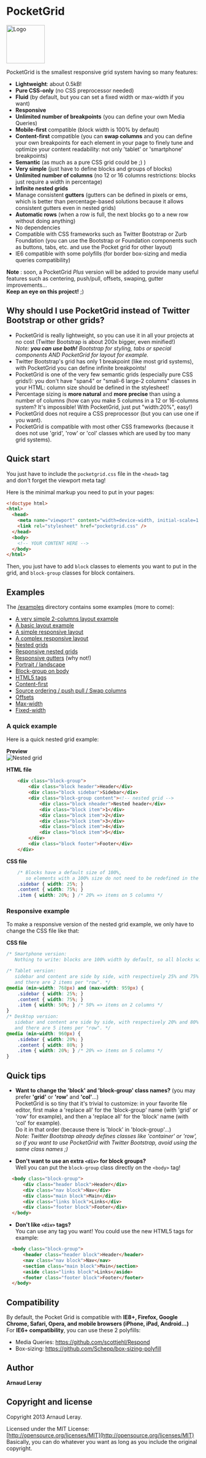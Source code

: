 # PocketGrid
<img src="http://arnaudleray.github.com/pocketgrid/images/logo-pocketgrid.png" height="100px" alt="Logo">

PocketGrid is the smallest responsive grid system having so many features:
- **Lightweight**: about 0.5kB!
- **Pure CSS-only** (no CSS preprocessor needed)
- **Fluid** (by default, but you can set a fixed width or max-width if you want)
- **Responsive**
- **Unlimited number of breakpoints** (you can define your own Media Queries)
- **Mobile-first** compatible (block width is 100% by default)
- **Content-first** compatible (you can **swap columns** and you can define your own breakpoints for each element in your page to finely tune and optimize your content readability: not only 'tablet' or 'smartphone' breakpoints)
- **Semantic** (as much as a pure CSS grid could be ;) )
- **Very simple** (just have to define blocks and groups of blocks)
- **Unlimited number of columns** (no 12 or 16 columns restrictions: blocks just require a width in percentage)
- **Infinite nested grids**
- Manage consistent **gutters** (gutters can be defined in pixels or ems, which is better than percentage-based solutions because it allows consistent gutters even in nested grids)
- **Automatic rows** (when a row is full, the next blocks go to a new row without doing anything)
- No dependencies
- Compatible with CSS frameworks such as Twitter Bootstrap or Zurb Foundation (you can use the Bootstrap or Foundation components such as buttons, tabs, etc. and use the Pocket grid for other layout)
- IE6 compatible with some polyfills (for border box-sizing and media queries compatibility)

**Note** : soon, a PocketGrid *Plus* version will be added to provide many useful features such as centering, push/pull, offsets, swaping, gutter improvements...  
**Keep an eye on this project!** ;)

## Why should I use PocketGrid instead of Twitter Bootstrap or other grids?
- PocketGrid is really lightweight, so you can use it in all your projects at no cost (Twitter Bootstrap is about 200x bigger, even minified!)  
_Note: **you can use both!** Bootstrap for styling, tabs or special components AND PocketGrid for layout for example._
- Twitter Bootstrap's grid has only 1 breakpoint (like most grid systems), with PocketGrid you can define infinite breakpoints!
- PocketGrid is one of the very few semantic grids (especially pure CSS grids!): you don't have "span4" or "small-6 large-2 columns" classes in your HTML: column size should be defined in the stylesheet!
- Percentage sizing is **more natural** and **more precise** than using a number of columns (how can you make 5 columns in a 12 or 16-columns system? It's impossible! With PocketGrid, just put "width:20%", easy!)
- PocketGrid does not require a CSS preprocessor (but you can use one if you want).
- PocketGrid is compatible with most other CSS frameworks (because it does not use 'grid', 'row' or 'col' classes which are used by too many grid systems).

## Quick start

You just have to include the `pocketgrid.css` file in the `<head>` tag  
and don't forget the viewport meta tag!

Here is the minimal markup you need to put in your pages:
```HTML
<!doctype html>
<html>
  <head>
    <meta name="viewport" content="width=device-width, initial-scale=1.0">
    <link rel="stylesheet" href="pocketgrid.css" />
  </head>
  <body>
    <!-- YOUR CONTENT HERE -->
  </body>
</html>
```
Then, you just have to add `block` classes to elements you want to put in the grid, and `block-group` classes for block containers.

## Examples
The [/examples](https://github.com/arnaudleray/pocketgrid/tree/master/examples) directory contains some examples (more to come):
- [A very simple 2-columns layout example](http://arnaudleray.github.com/pocketgrid/examples/2columns.html)
- [A basic layout example](http://arnaudleray.github.com/pocketgrid/examples/basic-layout.html)
- [A simple responsive layout](http://arnaudleray.github.com/pocketgrid/examples/basic-layout-responsive.html)
- [A complex responsive layout](http://arnaudleray.github.com/pocketgrid/examples/complex-layout-responsive.html)
- [Nested grids](http://arnaudleray.github.com/pocketgrid/examples/nested-grids.html)
- [Responsive nested grids](http://arnaudleray.github.com/pocketgrid/examples/nested-grids-responsive.html)
- [Responsive gutters](http://arnaudleray.github.com/pocketgrid/examples/responsive-gutters.html) (why not!)
- [Portrait / landscape](http://arnaudleray.github.com/pocketgrid/examples/portrait-landscape-responsive.html)
- [Block-group on body](http://arnaudleray.github.com/pocketgrid/examples/block-group-on-body.html)
- [HTML5 tags](http://arnaudleray.github.com/pocketgrid/examples/html5tags.html)
- [Content-first](http://arnaudleray.github.com/pocketgrid/examples/content-first.html)
- [Source ordering / push pull / Swap columns](http://arnaudleray.github.com/pocketgrid/examples/source-ordering-push-pull.html)
- [Offsets](http://arnaudleray.github.com/pocketgrid/examples/offsets.html)
- [Max-width](http://arnaudleray.github.com/pocketgrid/examples/max-width.html)
- [Fixed-width](http://arnaudleray.github.com/pocketgrid/examples/fixed-width-responsive.html)

### A quick example
Here is a quick nested grid example:

**Preview**  
![Nested grid](http://i.imgur.com/DYFRDP2.png)

**HTML file**  
```HTML
    <div class="block-group">
        <div class="block header">Header</div>
        <div class="block sidebar">Sidebar</div>
        <div class="block-group content"><!-- nested grid -->
            <div class="block nheader">Nested header</div>
            <div class="block item">1</div>
            <div class="block item">2</div>
            <div class="block item">3</div>
            <div class="block item">4</div>
            <div class="block item">5</div>
        </div>
        <div class="block footer">Footer</div>
    </div>
```

**CSS file**  
```CSS
    /* Blocks have a default size of 100%,
       so elements with a 100% size do not need to be redefined in the CSS. */
    .sidebar { width: 25%; }
    .content { width: 75%; }
    .item { width: 20%; } /* 20% => items on 5 columns */
```

### Responsive example
To make a responsive version of the nested grid example, we only have to change the CSS file like that:

**CSS file**  
```CSS
/* Smartphone version:
   Nothing to write: blocks are 100% width by default, so all blocks will be put below each other. */

/* Tablet version:
   sidebar and content are side by side, with respectively 25% and 75% of the grid width,
   and there are 2 items per "row". */
@media (min-width: 768px) and (max-width: 959px) {
    .sidebar { width: 25%; }
    .content { width: 75%; }
    .item { width: 50%; } /* 50% => items on 2 columns */
}
/* Desktop version:
   sidebar and content are side by side, with respectively 20% and 80% of the grid width,
   and there are 5 items per "row". */
@media (min-width: 960px) {
    .sidebar { width: 20%; }
    .content { width: 80%; }
    .item { width: 20%; } /* 20% => items on 5 columns */
}
```

## Quick tips
- **Want to change the 'block' and 'block-group' class names?** (you may prefer **'grid'** or **'row'** and **'col'**...)  
PocketGrid is so tiny that it's trivial to customize: in your favorite file editor, first make a 'replace all' for the 'block-group' name (with 'grid' or 'row' for example), and then a 'replace all' for the 'block' name (with 'col' for example).  
Do it in that order (because there is 'block' in 'block-group'...)  
_Note: Twitter Bootstrap already defines classes like 'container' or 'row', so if you want to use PocketGrid with Twitter Bootstrap, avoid using the same class names ;)_

- **Don't want to use an extra `<div>` for block groups?**  
Well you can put the `block-group` class directly on the `<body>` tag!
```HTML
  <body class="block-group">
      <div class="header block">Header</div>
      <div class="nav block">Nav</div>
      <div class="main block">Main</div>
      <div class="links block">Links</div>
      <div class="footer block">Footer</div>
  </body>
```

- **Don't like `<div>` tags?**  
You can use any tag you want! You could use the new HTML5 tags for example:
```HTML
  <body class="block-group">
      <header class="header block">Header</header>
      <nav class="nav block">Nav</nav>
      <section class="main block">Main</section>
      <aside class="links block">Links</aside>
      <footer class="footer block">Footer</footer>
  </body>
```


## Compatibility
By default, the Pocket Grid is compatible with **IE8+, Firefox, Google Chrome, Safari, Opera, and mobile browsers (iPhone, iPad, Android...)**  
For **IE6+ compatibility**, you can use these 2 polyfills:
- Media Queries: https://github.com/scottjehl/Respond
- Box-sizing: https://github.com/Schepp/box-sizing-polyfill

## Author

**Arnaud Leray**

## Copyright and license

Copyright 2013 Arnaud Leray.

Licensed under the MIT License:  
[http://opensource.org/licenses/MIT](http://opensource.org/licenses/MIT)  
Basically, you can do whatever you want as long as you include the original copyright.
